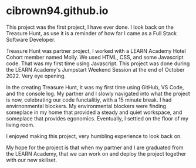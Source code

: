 # cibrown94.github.io

This project was the first project, I have ever done. I look back on the Treasure Hunt, as use it is a reminder of how far I came as a Full Stack Software Developer.

Treasure Hunt was partner project, I worked with a LEARN Academy Hotel Cohort member named Molly. We used HTML, CSS, and some Javascript code. That was my first time using Javascript. 
This project was done during the LEARN Academy's Jumpstart Weekend Session at the end of October 2022. Very eye opening. 

In the creating Treasure Hunt, it was my first time using GitHub, VS Code, and the console log. My partner and I slowly navigated into what the project is now, celebrating our code functalitiy, with a 15 minute break.
I had envirnonmental blockers. My environmental blockers were finding someplace in my home that provided a steady and quiet workspace, and someplace that provides egonomics.
Eventually, I settled on the floor of my living room. 

I enjoyed making this project, very humbling experience to look back on. 

My hope for the project is that when my partner and I are graduated from the LEARN Academy, that we can work on and deploy the project together with our new skillset. 
